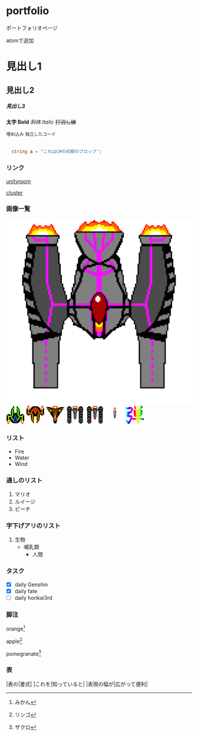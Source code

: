 # portfolio
ポートフォリオページ

atomで追加

# 見出し1
## 見出し2
##### 見出し3

__太字 Bold__ _斜体 Italic_ ~~打消し線~~

`埋め込み` ```独立したコード```

```cs

  string a = "これはC#の初期のブロック";

```
### リンク

[unityroom](https://unityroom.com/)

[cluster](https://cluster.mu/)

### 画像一覧

![images](images/battleship_gif.gif)
![images](images/chara_1_gif.gif)
![images](images/enemy_1_gif.gif)
![images](images/enemy_2_gif.gif)
![images](images/enemy_3_gif.gif)
![images](images/enemy_3_gif_2.gif)
![images](images/missile_gif.gif)
![images](images/icon_1.png)

### リスト

- Fire
- Water
- Wind

### 通しのリスト

1. マリオ
2. ルイージ
3. ピーチ

### 字下げアリのリスト

1. 生物
   - 哺乳類
     - 人間

### タスク

- [x] daily Genshin
- [x] daily fate
- [ ] daily honkai3rd

### 脚注

orange[^1]

apple[^2]

pomegranate[^3]

[^1]:みかん
[^2]:リンゴ
[^3]:ザクロ

### 表

|表の|書式|
|これを|知っていると|
|表現の幅が|広がって便利|
